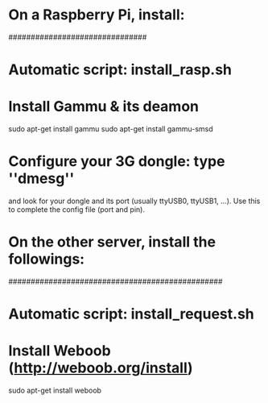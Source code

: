 # On a Raspberry Pi, install: #
###############################
# Automatic script: install_rasp.sh
# Install Gammu & its deamon
sudo apt-get install gammu
sudo apt-get install gammu-smsd

# Configure your 3G dongle: type ''dmesg''
and look for your dongle and its port (usually
ttyUSB0, ttyUSB1, ...). Use this to complete the
config file (port and pin).


# On the other server, install the followings: #
################################################
# Automatic script: install_request.sh
# Install Weboob (http://weboob.org/install)
sudo apt-get install weboob
